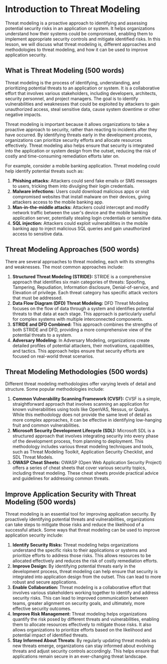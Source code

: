  # **Introduction to Threat Modeling**

Threat modeling is a proactive approach to identifying and assessing potential security risks in an application or system. It helps organizations understand how their systems could be compromised, enabling them to implement appropriate security controls and mitigate identified risks. In this lesson, we will discuss what threat modeling is, different approaches and methodologies to threat modeling, and how it can be used to improve application security.

## **What is Threat Modeling** (500 words)

Threat modeling is the process of identifying, understanding, and prioritizing potential threats to an application or system. It is a collaborative effort that involves various stakeholders, including developers, architects, security personnel, and project managers. The goal is to identify vulnerabilities and weaknesses that could be exploited by attackers to gain unauthorized access, steal sensitive data, cause system downtime or other negative impacts.

Threat modeling is important because it allows organizations to take a proactive approach to security, rather than reacting to incidents after they have occurred. By identifying threats early in the development process, organizations can prioritize security efforts and allocate resources effectively. Threat modeling also helps ensure that security is integrated into the application or system design from the outset, reducing the risk of costly and time-consuming remediation efforts later on.

For example, consider a mobile banking application. Threat modeling could help identify potential threats such as:

1. **Phishing attacks:** Attackers could send fake emails or SMS messages to users, tricking them into divulging their login credentials.
2. **Malware infections:** Users could download malicious apps or visit compromised websites that install malware on their devices, giving attackers access to the mobile banking app.
3. **Man-in-the-middle attacks:** Attackers could intercept and modify network traffic between the user's device and the mobile banking application server, potentially stealing login credentials or sensitive data.
4. **SQL injection:** Attackers could exploit vulnerabilities in the mobile banking app to inject malicious SQL queries and gain unauthorized access to sensitive data.

## **Threat Modeling Approaches** (500 words)

There are several approaches to threat modeling, each with its strengths and weaknesses. The most common approaches include:

1. **Structured Threat Modeling (STRIDE):** STRIDE is a comprehensive approach that identifies six main categories of threats: Spoofing, Tampering, Repudiation, Information disclosure, Denial-of-service, and Elevation of privilege. Each threat category has specific attack vectors that must be addressed.
2. **Data Flow Diagram (DFD) Threat Modeling:** DFD Threat Modeling focuses on the flow of data through a system and identifies potential threats to that data at each stage. This approach is particularly useful for complex systems with multiple interconnected components.
3. **STRIDE and DFD Combined:** This approach combines the strengths of both STRIDE and DFD, providing a more comprehensive view of the potential threats to a system.
4. **Adversary Modeling:** In Adversary Modeling, organizations create detailed profiles of potential attackers, their motivations, capabilities, and tactics. This approach helps ensure that security efforts are focused on real-world threat scenarios.

## **Threat Modeling Methodologies** (500 words)

Different threat modeling methodologies offer varying levels of detail and structure. Some popular methodologies include:

1. **Common Vulnerability Scanning Framework (CVSF):** CVSF is a simple, straightforward approach that involves scanning an application for known vulnerabilities using tools like OpenVAS, Nessus, or Qualys. While this methodology does not provide the same level of detail as more complex approaches, it can be effective in identifying low-hanging fruit and common vulnerabilities.
2. **Microsoft Security Development Lifecycle (SDL):** Microsoft SDL is a structured approach that involves integrating security into every phase of the development process, from planning to deployment. This methodology includes various threat modeling techniques and tools, such as Threat Modeling Toolkit, Application Security Checklist, and SDL Threat Models.
3. **OWASP Cheat Sheets:** OWASP (Open Web Application Security Project) offers a series of cheat sheets that cover various security topics, including threat modeling. These cheat sheets provide practical advice and guidelines for addressing common threats.

## **Improve Application Security with Threat Modeling** (500 words)

Threat modeling is an essential tool for improving application security. By proactively identifying potential threats and vulnerabilities, organizations can take steps to mitigate those risks and reduce the likelihood of a successful attack. Some ways that threat modeling can be used to improve application security include:

1. **Identify Security Risks:** Threat modeling helps organizations understand the specific risks to their applications or systems and prioritize efforts to address those risks. This allows resources to be allocated effectively and reduces the risk of costly remediation efforts.
2. **Improve Design:** By identifying potential threats early in the development process, threat modeling can help ensure that security is integrated into application design from the outset. This can lead to more robust and secure applications.
3. **Enable Collaboration:** Threat modeling is a collaborative effort that involves various stakeholders working together to identify and address security risks. This can lead to improved communication between teams, greater alignment on security goals, and ultimately, more effective security outcomes.
4. **Improve Risk Management:** Threat modeling helps organizations quantify the risk posed by different threats and vulnerabilities, enabling them to allocate resources effectively to mitigate those risks. It also allows organizations to prioritize efforts based on the likelihood and potential impact of identified threats.
5. **Stay Informed About Threats**: By regularly updating threat models as new threats emerge, organizations can stay informed about evolving threats and adjust security controls accordingly. This helps ensure that applications remain secure in an ever-changing threat landscape.